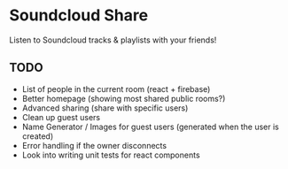 # Soundcloud Share

Listen to Soundcloud tracks & playlists with your friends!

## TODO

 - List of people in the current room (react + firebase)
 - Better homepage (showing most shared public rooms?)
 - Advanced sharing (share with specific users)
 - Clean up guest users
 - Name Generator / Images for guest users (generated when the user is created)
 - Error handling if the owner disconnects
 - Look into writing unit tests for react components
